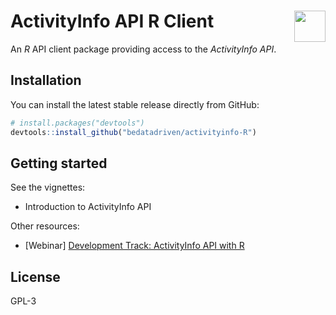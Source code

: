 
# ActivityInfo API R Client <a href="https://www.activityinfo.org/"><img src="https://www.activityinfo.org/about/assets/images/logo-activityinfo.png" align="right" width="50"/></a>

An *R* API client package providing access to the *ActivityInfo API*.

## Installation

You can install the latest stable release directly from GitHub:

```r
# install.packages("devtools")
devtools::install_github("bedatadriven/activityinfo-R")
```


## Getting started

See the vignettes:

+ Introduction to ActivityInfo API

Other resources:

+ [Webinar] [Development Track: ActivityInfo API with R](https://bedatadriven.wistia.com/medias/sj5143awy0)

## License

GPL-3
